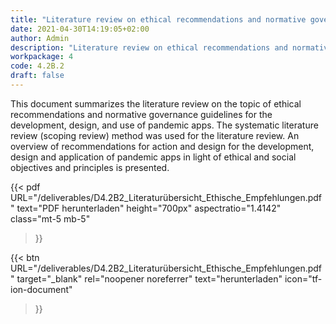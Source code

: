 ```yaml
---
title: "Literature review on ethical recommendations and normative governance guidelines for the development, design and use of pandemic apps (German)"
date: 2021-04-30T14:19:05+02:00
author: Admin
description: "Literature review on ethical recommendations and normative governance guidelines for the development, design and use of pandemic apps"
workpackage: 4
code: 4.2B.2
draft: false
---
```


This document summarizes the literature review on the topic of ethical recommendations and normative governance guidelines for the development, design, and use of pandemic apps. The systematic literature review (scoping review) method was used for the literature review. An overview of recommendations for action and design for the development, design and application of pandemic apps in light of ethical and social objectives and principles is presented.

{{< pdf
    URL="/deliverables/D4.2B2_Literaturübersicht_Ethische_Empfehlungen.pdf"
    text="PDF herunterladen"
    height="700px"
    aspectratio="1.4142"
    class="mt-5 mb-5"
>}}


{{< btn
    URL="/deliverables/D4.2B2_Literaturübersicht_Ethische_Empfehlungen.pdf"
    target="_blank"
    rel="noopener noreferrer"
    text="herunterladen"
    icon="tf-ion-document"
>}}

